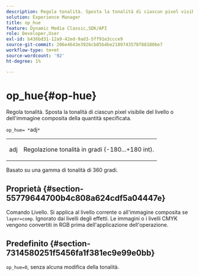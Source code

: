 ```yaml
---
description: Regola tonalità. Sposta la tonalità di ciascun pixel visibile del livello o dell'immagine composita della quantità specificata.
solution: Experience Manager
title: op_hue
feature: Dynamic Media Classic,SDK/API
role: Developer,User
exl-id: b436bd31-12a9-42ed-9ad3-5ff91e3ccce9
source-git-commit: 206e4643e3926cb85b4be2189743578f88180be7
workflow-type: tm+mt
source-wordcount: '92'
ht-degree: 1%

---
```


# op_hue{#op-hue}

Regola tonalità. Sposta la tonalità di ciascun pixel visibile del livello o dell&#39;immagine composita della quantità specificata.

`op_hue= *`adj`*`

<table id="simpletable_7DC7ABA384664BDDAA65B8DEEF7859A8"> 
 <tr class="strow"> 
  <td class="stentry"> <p><span class="varname"> adj</span> </p> </td> 
  <td class="stentry"> <p>Regolazione tonalità in gradi (-180...+180 int). </p></td> 
 </tr> 
</table>

Basato su una gamma di tonalità di 360 gradi.

## Proprietà {#section-55779644700b4c808a624cdf5a04447e}

Comando Livello. Si applica al livello corrente o all&#39;immagine composita se `layer=comp`. Ignorato dai livelli degli effetti. Le immagini o i livelli CMYK vengono convertiti in RGB prima dell&#39;applicazione dell&#39;operazione.

## Predefinito {#section-7314580251f5456fa1f381ec9e99e0bb}

`op_hue=0`, senza alcuna modifica della tonalità.
